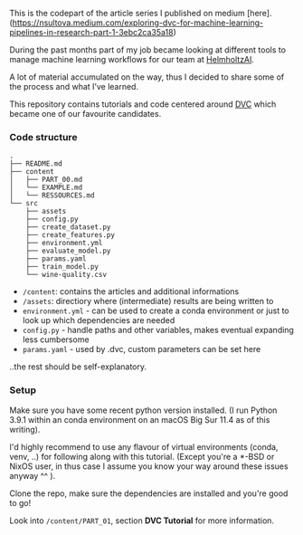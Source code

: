 This is the codepart of the article series I published on medium [here]. (https://nsultova.medium.com/exploring-dvc-for-machine-learning-pipelines-in-research-part-1-3ebc2ca35a18) 


During the past months part of my job became looking at different tools to manage machine learning workflows for our team at [HelmholtzAI](https://www.helmholtz.ai/). 

A lot of material accumulated on the way, thus I decided to share some of the process and what I’ve learned.

This repository contains tutorials and code centered around [DVC](https://dvc.org) which became one of our favourite candidates.


### Code structure

```
.
├── README.md
├── content
│   ├── PART_00.md
│   └── EXAMPLE.md
│   └── RESSOURCES.md
└── src
    ├── assets
    ├── config.py
    ├── create_dataset.py
    ├── create_features.py
    ├── environment.yml
    ├── evaluate_model.py
    ├── params.yaml
    ├── train_model.py
    └── wine-quality.csv
```

- `/content`:  contains the articles and additional informations
- `/assets`: directiory where (intermediate) results are being written to
- `environment.yml` - can be used to create a conda environment or just to look up which dependencies are needed
- `config.py` - handle paths and other variables, makes eventual expanding less cumbersome
- `params.yaml` - used by .dvc, custom parameters can be set here

..the rest should be self-explanatory.

### Setup

Make sure you have some recent python version installed. (I run Python 3.9.1 within an conda environment on an macOS Big Sur 11.4 as of this writing). 

I'd highly recommend to use any flavour of virtual environments (conda, venv, ..) for following along with this tutorial. (Except you're a *-BSD or NixOS user, in thus case I assume you know your way around these issues anyway ^^ ). 

Clone the repo, make sure the dependencies are installed and you're good to go!

Look into `/content/PART_01`, section **DVC Tutorial** for more information.
